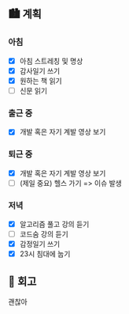 ## 🏙️ 계획

### 아침

- [x] 아침 스트레칭 및 명상
- [x] 감사일기 쓰기
- [x] 원하는 책 읽기
- [ ] 신문 읽기

### 출근 중

- [x] 개발 혹은 자기 계발 영상 보기

### 퇴근 중

- [x] 개발 혹은 자기 계발 영상 보기
- [ ] (제일 중요) 헬스 가기 => 이슈 발생

### 저녁

- [x] 알고리즘 풀고 강의 듣기
- [ ] 코드숨 강의 듣기
- [x] 감정일기 쓰기
- [x] 23시 침대에 눕기

## 🌆 회고

괜찮아